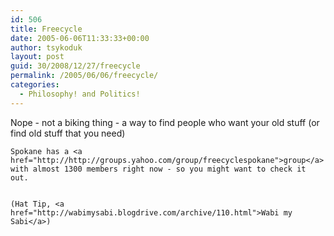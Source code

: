 ```yaml
---
id: 506
title: Freecycle
date: 2005-06-06T11:33:33+00:00
author: tsykoduk
layout: post
guid: 30/2008/12/27/freecycle
permalink: /2005/06/06/freecycle/
categories:
  - Philosophy! and Politics!
---
```

Nope - not a biking thing - a way to find people who want your old stuff (or find old stuff that you need)


	Spokane has a <a href="http://http://groups.yahoo.com/group/freecyclespokane">group</a> with almost 1300 members right now - so you might want to check it out.


	(Hat Tip, <a href="http://wabimysabi.blogdrive.com/archive/110.html">Wabi my Sabi</a>)